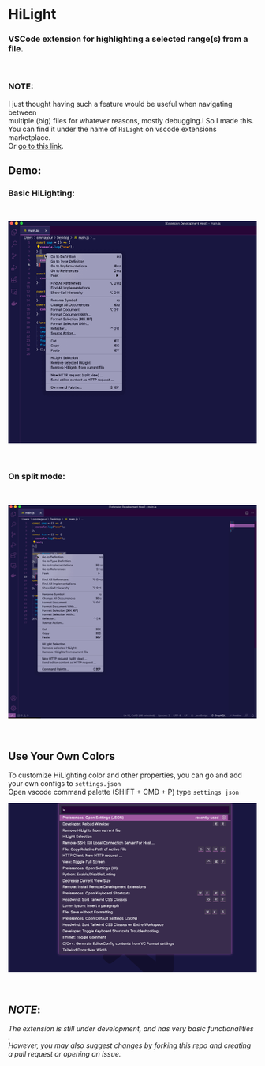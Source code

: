 <br>

# HiLight

### VSCode extension for highlighting a selected range(s) from a file. <br>

<br>

### NOTE:<br>

I just thought having such a feature would be useful when navigating between <br> multiple (big) files for whatever reasons, mostly debugging.i So I made this. <br>
You can find it under the name of `HiLight` on vscode extensions marketplace.
<br>
Or [go to this link](https://marketplace.visualstudio.com/items?itemName=f0lio.hilight).
<br>

## Demo:

### Basic HiLighting:

<br>

![](demo/demo.gif)

<br>

### On split mode:

<br>

![](demo/demo-split.gif)

<br>

## Use Your Own Colors

To customize HiLighting color and other properties, you can go and add your own configs to `settings.json` <br>
Open vscode command palette (SHIFT + CMD + P) type `settings json`
<br>

![](demo/demo3.gif)

<br>

## _*NOTE*_:

_*The extension is still under development, and has very basic functionalities .*_<br>
_*However, you may also suggest changes by forking this repo and creating a pull request or opening an issue.*_